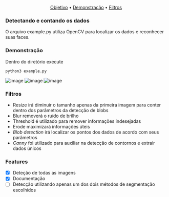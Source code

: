 <p align="center">
 <a href="#objetivo">Objetivo</a> •
 <a href="#demonstracao">Demonstração</a> • 
 <a href="#filtros">Filtros</a>
</p>

### Detectando e contando os dados 
O arquivo example.py utiliza OpenCV para localizar os dados e reconhecer suas faces.

### Demonstração
Dentro do diretório execute
```
python3 example.py
```
![image](https://user-images.githubusercontent.com/19524848/115444523-0ba9dc80-a1eb-11eb-9223-360fbb905110.png)
![image](https://user-images.githubusercontent.com/19524848/115444560-195f6200-a1eb-11eb-944e-ce2669ca2cf7.png)
![image](https://user-images.githubusercontent.com/19524848/115444601-27ad7e00-a1eb-11eb-8f8e-54543f95c263.png)

### Filtros
- Resize irá diminuir o tamanho apenas da primeira imagem para conter dentro dos parâmetros da detecção de blobs
- Blur removerá o ruído de brilho
- Threshold é utilizado para remover informações indesejadas
- Erode maximizará informações úteis
- _Blob detection_ irá localizar os pontos dos dados de acordo com seus parâmetros
- _Canny_ foi utilizado para auxiliar na detecção de contornos e extrair dados únicos

### Features 
- [X] Deteção de todas as imagens
- [X] Documentação
- [ ] Detecção utilizando apenas um dos dois métodos de segmentação escolhidos
